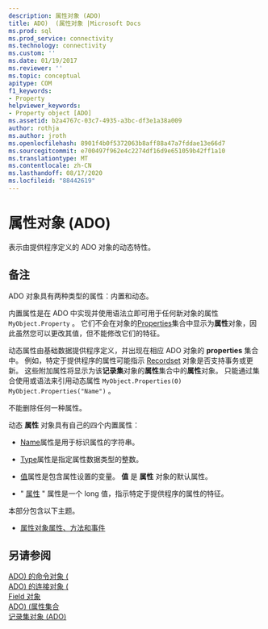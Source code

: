 ```yaml
---
description: 属性对象 (ADO)
title: ADO)  (属性对象 |Microsoft Docs
ms.prod: sql
ms.prod_service: connectivity
ms.technology: connectivity
ms.custom: ''
ms.date: 01/19/2017
ms.reviewer: ''
ms.topic: conceptual
apitype: COM
f1_keywords:
- Property
helpviewer_keywords:
- Property object [ADO]
ms.assetid: b2a4767c-03c7-4935-a3bc-df3e1a38a009
author: rothja
ms.author: jroth
ms.openlocfilehash: 8901f4b0f5372063b8aff88a47a7fddae13e66d7
ms.sourcegitcommit: e700497f962e4c2274df16d9e651059b42ff1a10
ms.translationtype: MT
ms.contentlocale: zh-CN
ms.lasthandoff: 08/17/2020
ms.locfileid: "88442619"
---
```

# <a name="property-object-ado"></a>属性对象 (ADO)
表示由提供程序定义的 ADO 对象的动态特性。  
  
## <a name="remarks"></a>备注  
 ADO 对象具有两种类型的属性：内置和动态。  
  
 内置属性是在 ADO 中实现并使用语法立即可用于任何新对象的属性 `MyObject.Property` 。 它们不会在对象的[Properties](../../../ado/reference/ado-api/properties-collection-ado.md)集合中显示为**属性**对象，因此虽然您可以更改其值，但不能修改它们的特征。  
  
 动态属性由基础数据提供程序定义，并出现在相应 ADO 对象的 **properties** 集合中。 例如，特定于提供程序的属性可能指示 [Recordset](../../../ado/reference/ado-api/recordset-object-ado.md) 对象是否支持事务或更新。 这些附加属性将显示为该**记录集**对象的**属性**集合中的**属性**对象。 只能通过集合使用或语法来引用动态属性 `MyObject.Properties(0)` `MyObject.Properties("Name")` 。  
  
 不能删除任何一种属性。  
  
 动态 **属性** 对象具有自己的四个内置属性：  
  
-   [Name](../../../ado/reference/ado-api/name-property-ado.md)属性是用于标识属性的字符串。  
  
-   [Type](../../../ado/reference/ado-api/type-property-ado.md)属性是指定属性数据类型的整数。  
  
-   [值](../../../ado/reference/ado-api/value-property-ado.md)属性是包含属性设置的变量。 **值** 是 **属性** 对象的默认属性。  
  
-   " [属性](../../../ado/reference/ado-api/attributes-property-ado.md) " 属性是一个 long 值，指示特定于提供程序的属性的特征。  
  
 本部分包含以下主题。  
  
-   [属性对象属性、方法和事件](../../../ado/reference/ado-api/property-object-properties-methods-and-events.md)  
  
## <a name="see-also"></a>另请参阅  
 [ADO) 的命令对象 (](../../../ado/reference/ado-api/command-object-ado.md)   
 [ADO) 的连接对象 (](../../../ado/reference/ado-api/connection-object-ado.md)   
 [Field 对象](../../../ado/reference/ado-api/field-object.md)   
 [ADO)  (属性集合 ](../../../ado/reference/ado-api/properties-collection-ado.md)   
 [记录集对象 (ADO)](../../../ado/reference/ado-api/recordset-object-ado.md)
